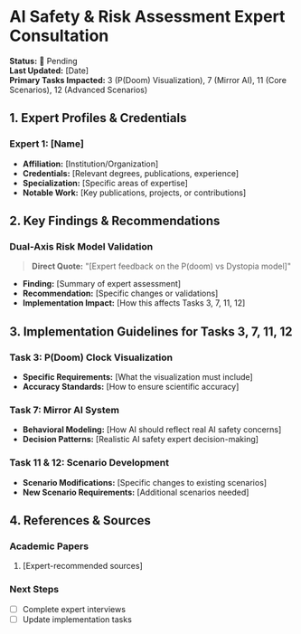 # AI Safety & Risk Assessment Expert Consultation

**Status:** 🔄 Pending  
**Last Updated:** [Date]  
**Primary Tasks Impacted:** 3 (P(Doom) Visualization), 7 (Mirror AI), 11 (Core Scenarios), 12 (Advanced Scenarios)

## 1. Expert Profiles & Credentials

### Expert 1: [Name]
- **Affiliation:** [Institution/Organization]
- **Credentials:** [Relevant degrees, publications, experience]
- **Specialization:** [Specific areas of expertise]
- **Notable Work:** [Key publications, projects, or contributions]

## 2. Key Findings & Recommendations

### Dual-Axis Risk Model Validation
> **Direct Quote:** "[Expert feedback on the P(doom) vs Dystopia model]"
- **Finding:** [Summary of expert assessment]
- **Recommendation:** [Specific changes or validations]
- **Implementation Impact:** [How this affects Tasks 3, 7, 11, 12]

## 3. Implementation Guidelines for Tasks 3, 7, 11, 12

### Task 3: P(Doom) Clock Visualization
- **Specific Requirements:** [What the visualization must include]
- **Accuracy Standards:** [How to ensure scientific accuracy]

### Task 7: Mirror AI System
- **Behavioral Modeling:** [How AI should reflect real AI safety concerns]
- **Decision Patterns:** [Realistic AI safety expert decision-making]

### Task 11 & 12: Scenario Development
- **Scenario Modifications:** [Specific changes to existing scenarios]
- **New Scenario Requirements:** [Additional scenarios needed]

## 4. References & Sources

### Academic Papers
1. [Expert-recommended sources]

### Next Steps
- [ ] Complete expert interviews
- [ ] Update implementation tasks
